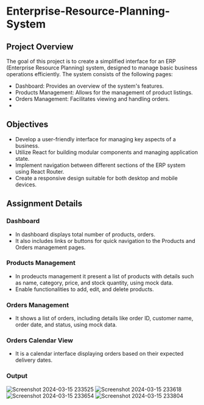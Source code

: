 # Enterprise-Resource-Planning-System

## Project Overview
The goal of this project is to create a simplified interface for an ERP (Enterprise Resource Planning) system, designed to manage basic business operations efficiently. The system consists of the following pages:

- Dashboard: Provides an overview of the system's features.
- Products Management: Allows for the management of product listings.
- Orders Management: Facilitates viewing and handling orders.
- 
## Objectives
- Develop a user-friendly interface for managing key aspects of a business.
- Utilize React for building modular components and managing application state.
- Implement navigation between different sections of the ERP system using React Router.
- Create a responsive design suitable for both desktop and mobile devices.

## Assignment Details
### Dashboard
- In dashboard displays total number of products, orders.
- It also includes links or buttons for quick navigation to the Products and Orders management pages.

### Products Management
- In prodeucts management it present a list of products with details such as name, category, price, and stock quantity, using mock data.
- Enable functionalities to add, edit, and delete products.

### Orders Management
- It shows a list of orders, including details like order ID, customer name, order date, and status, using mock data.

### Orders Calendar View 
- It is a calendar interface displaying orders based on their expected delivery dates.

### Output
![Screenshot 2024-03-15 233525](https://github.com/SiddhantHarne/Enterprise-Resource-Planning-System/assets/161356850/72398bec-c16b-4ffe-834d-27d62ae3c1ad)
![Screenshot 2024-03-15 233618](https://github.com/SiddhantHarne/Enterprise-Resource-Planning-System/assets/161356850/0e5f4bce-fac2-405f-915a-701370b5ebb5)
![Screenshot 2024-03-15 233654](https://github.com/SiddhantHarne/Enterprise-Resource-Planning-System/assets/161356850/827ca6e1-1b2e-4992-93af-8b01217e979b)
![Screenshot 2024-03-15 233804](https://github.com/SiddhantHarne/Enterprise-Resource-Planning-System/assets/161356850/41a12cdf-29d1-492e-94dd-6813a6d3d484)






